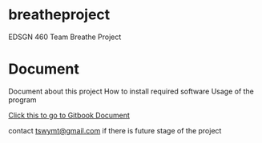 # breatheproject
EDSGN 460 Team Breathe Project

# Document
Document about this project
How to install required software
Usage of the program

[Click this to go to Gitbook Document](https://mingtian-yang.gitbook.io/breathe-project/)

contact tswymt@gmail.com if there is future stage of the project
